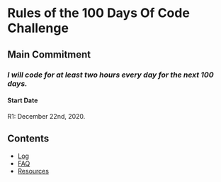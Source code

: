 # Rules of the 100 Days Of Code Challenge

## Main Commitment
### *I will code for at least two hours every day for the next 100 days.*

#### Start Date
R1: December 22nd, 2020.

## Contents
- [Log](log.md)
- [FAQ](FAQ.md)
- [Resources](resources.md)
